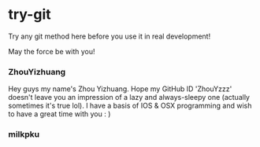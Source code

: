 try-git
=======

Try any git method here before you use it in real development!

May the force be with you!

### ZhouYizhuang
Hey guys my name's Zhou Yizhuang. Hope my GitHub ID 'ZhouYzzz' doesn't leave you an impression of a lazy and always-sleepy one (actually sometimes it's true lol). I have a basis of IOS & OSX programming and wish to have a great time with you : ) 


### milkpku
